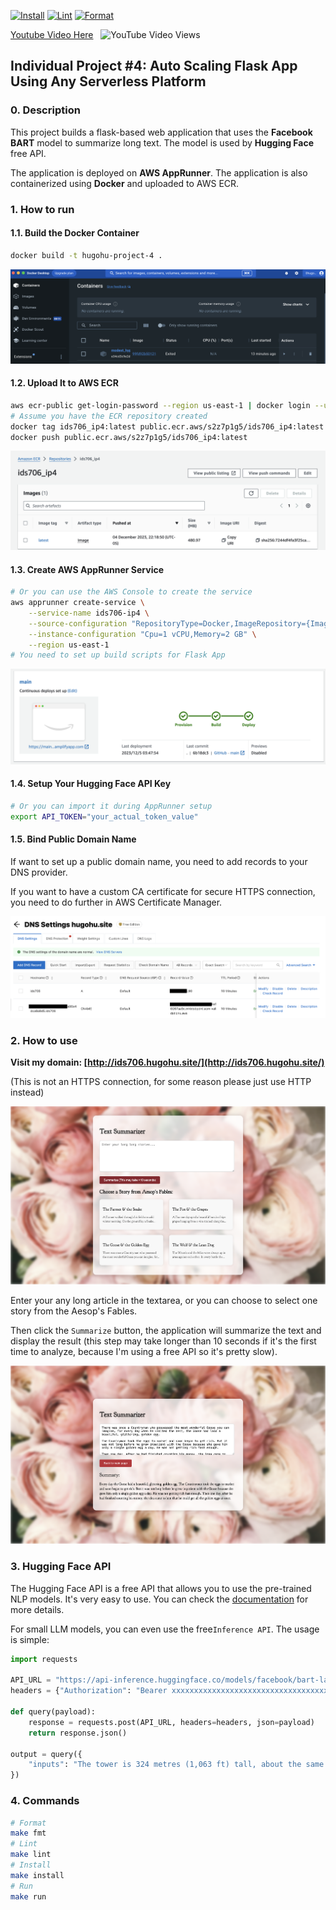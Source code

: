 [![Install](https://github.com/0HugoHu/HugoHu-Project-4/actions/workflows/lint.yml/badge.svg)](https://github.com/0HugoHu/HugoHu-Project-4/actions/workflows/lint.yml)
[![Lint](https://github.com/0HugoHu/HugoHu-Project-4/actions/workflows/format.yml/badge.svg)](https://github.com/0HugoHu/HugoHu-Project-4/actions/workflows/rustfmt.yml)
[![Format](https://github.com/0HugoHu/HugoHu-Project-4/actions/workflows/install.yml/badge.svg)](https://github.com/0HugoHu/HugoHu-Project-4/actions/workflows/binary.yml)

[Youtube Video Here](https://youtu.be/_DSV9nnL_Gc) 
&nbsp;&nbsp;![YouTube Video Views](https://img.shields.io/youtube/views/_DSV9nnL_Gc)


## Individual Project #4: Auto Scaling Flask App Using Any Serverless Platform

### 0. Description
This project builds a flask-based web application that uses the **Facebook BART** model to summarize long text. The model is used by **Hugging Face** free API. 

The application is deployed on **AWS AppRunner**. The application is also containerized using **Docker** and uploaded to AWS ECR.

### 1. How to run
#### 1.1. Build the Docker Container
```bash
docker build -t hugohu-project-4 .
```

![](./hugohu_project_4/static/container.png)

#### 1.2. Upload It to AWS ECR
```bash
aws ecr-public get-login-password --region us-east-1 | docker login --username AWS --password-stdin public.ecr.aws/s2z7p1g5
# Assume you have the ECR repository created
docker tag ids706_ip4:latest public.ecr.aws/s2z7p1g5/ids706_ip4:latest
docker push public.ecr.aws/s2z7p1g5/ids706_ip4:latest
```

![](./hugohu_project_4/static/ecr.png)


#### 1.3. Create AWS AppRunner Service
```bash
# Or you can use the AWS Console to create the service
aws apprunner create-service \
    --service-name ids706-ip4 \
    --source-configuration "RepositoryType=Docker,ImageRepository={ImageIdentifier=public.ecr.aws/s2z7p1g5/ids706_ip4:latest}" \
    --instance-configuration "Cpu=1 vCPU,Memory=2 GB" \
    --region us-east-1
# You need to set up build scripts for Flask App
```

![](./hugohu_project_4/static/appamplify.png)


#### 1.4. Setup Your Hugging Face API Key
```bash
# Or you can import it during AppRunner setup
export API_TOKEN="your_actual_token_value"
```

#### 1.5. Bind Public Domain Name
If want to set up a public domain name, you need to add records to your DNS provider. 

If you want to have a custom CA certificate for secure HTTPS connection, you need to do further in AWS Certificate Manager.

![](./hugohu_project_4/static/host.png)

### 2. How to use
**Visit my domain: [http://ids706.hugohu.site/](http://ids706.hugohu.site/)**

(This is not an HTTPS connection, for some reason please just use HTTP instead)

![](./hugohu_project_4/static/web.png)

Enter your any long article in the textarea, or you can choose to select one story from the Aesop's Fables.

Then click the ```Summarize``` button, the application will summarize the text and display the result (this step may take longer than 10 seconds if it's the first time to analyze, because I'm using a free API so it's pretty slow).

![](./hugohu_project_4/static/result.png)

### 3. Hugging Face API
The Hugging Face API is a free API that allows you to use the pre-trained NLP models. It's very easy to use. You can check the [documentation](https://huggingface.co/docs) for more details.

For small LLM models, you can even use the free```Inference API```. The usage is simple:
```python
import requests

API_URL = "https://api-inference.huggingface.co/models/facebook/bart-large-cnn"
headers = {"Authorization": "Bearer xxxxxxxxxxxxxxxxxxxxxxxxxxxxxxxxxxxxx"}

def query(payload):
	response = requests.post(API_URL, headers=headers, json=payload)
	return response.json()
	
output = query({
	"inputs": "The tower is 324 metres (1,063 ft) tall, about the same height as an 81-storey building, and the tallest structure in Paris. Its base is square, measuring 125 metres (410 ft) on each side. During its construction, the Eiffel Tower surpassed the Washington Monument to become the tallest man-made structure in the world, a title it held for 41 years until the Chrysler Building in New York City was finished in 1930. It was the first structure to reach a height of 300 metres. Due to the addition of a broadcasting aerial at the top of the tower in 1957, it is now taller than the Chrysler Building by 5.2 metres (17 ft). Excluding transmitters, the Eiffel Tower is the second tallest free-standing structure in France after the Millau Viaduct.",
})
```

### 4. Commands
```bash
# Format
make fmt
# Lint
make lint
# Install
make install
# Run
make run
```
